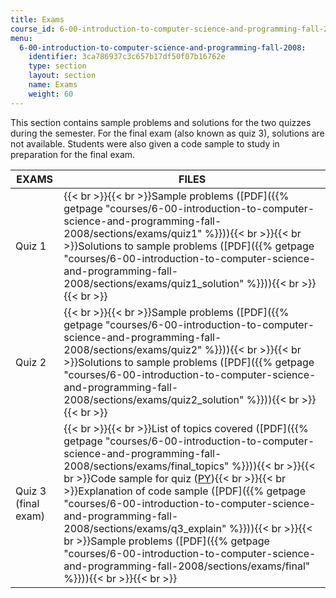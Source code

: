 ```yaml
---
title: Exams
course_id: 6-00-introduction-to-computer-science-and-programming-fall-2008
menu:
  6-00-introduction-to-computer-science-and-programming-fall-2008:
    identifier: 3ca786937c3c657b17df50f07b16762e
    type: section
    layout: section
    name: Exams
    weight: 60
---
```

This section contains sample problems and solutions for the two quizzes during the semester. For the final exam (also known as quiz 3), solutions are not available. Students were also given a code sample to study in preparation for the final exam.

| EXAMS | FILES |
| --- | --- |
| Quiz 1 | {{< br >}}{{< br >}}Sample problems ([PDF]({{% getpage "courses/6-00-introduction-to-computer-science-and-programming-fall-2008/sections/exams/quiz1" %}})){{< br >}}{{< br >}}Solutions to sample problems ([PDF]({{% getpage "courses/6-00-introduction-to-computer-science-and-programming-fall-2008/sections/exams/quiz1_solution" %}})){{< br >}}{{< br >}} |
| Quiz 2 | {{< br >}}{{< br >}}Sample problems ([PDF]({{% getpage "courses/6-00-introduction-to-computer-science-and-programming-fall-2008/sections/exams/quiz2" %}})){{< br >}}{{< br >}}Solutions to sample problems ([PDF]({{% getpage "courses/6-00-introduction-to-computer-science-and-programming-fall-2008/sections/exams/quiz2_solution" %}})){{< br >}}{{< br >}} |
| Quiz 3 (final exam) | {{< br >}}{{< br >}}List of topics covered ([PDF]({{% getpage "courses/6-00-introduction-to-computer-science-and-programming-fall-2008/sections/exams/final_topics" %}})){{< br >}}{{< br >}}Code sample for quiz ([PY](/courses/electrical-engineering-and-computer-science/6-00-introduction-to-computer-science-and-programming-fall-2008/exams/q3.py)){{< br >}}{{< br >}}Explanation of code sample ([PDF]({{% getpage "courses/6-00-introduction-to-computer-science-and-programming-fall-2008/sections/exams/q3_explain" %}})){{< br >}}{{< br >}}Sample problems ([PDF]({{% getpage "courses/6-00-introduction-to-computer-science-and-programming-fall-2008/sections/exams/final" %}})){{< br >}}{{< br >}}